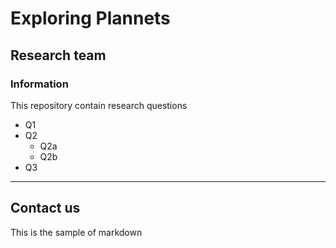 # Exploring Plannets

## Research team

### Information

This repository contain research questions
* Q1
* Q2
  - Q2a
  - Q2b
* Q3

---
Contact us
---

This is the sample of markdown
